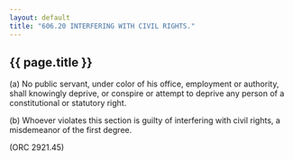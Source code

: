 ```yaml
---
layout: default 
title: "606.20 INTERFERING WITH CIVIL RIGHTS."
---
```


{{ page.title }}
----------------

​(a) No public servant, under color of his office, employment or
authority, shall knowingly deprive, or conspire or attempt to deprive
any person of a constitutional or statutory right.

​(b) Whoever violates this section is guilty of interfering with civil
rights, a misdemeanor of the first degree.

(ORC 2921.45)
